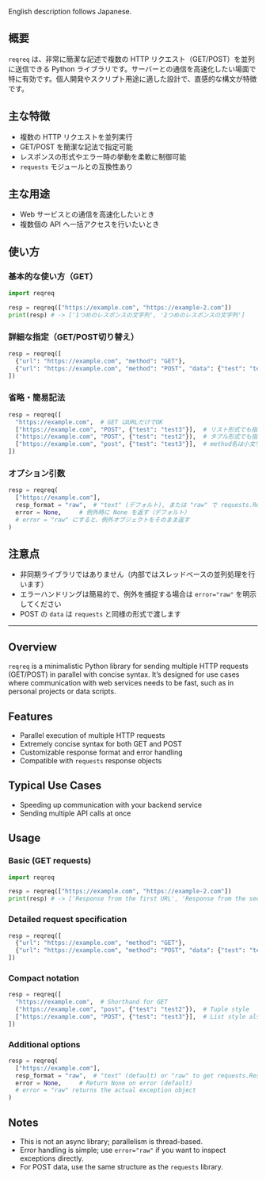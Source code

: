 English description follows Japanese.

## 概要
`reqreq` は、非常に簡潔な記述で複数の HTTP リクエスト（GET/POST）を並列に送信できる Python ライブラリです。サーバーとの通信を高速化したい場面で特に有効です。個人開発やスクリプト用途に適した設計で、直感的な構文が特徴です。

## 主な特徴
* 複数の HTTP リクエストを並列実行
* GET/POST を簡潔な記法で指定可能
* レスポンスの形式やエラー時の挙動を柔軟に制御可能
* `requests` モジュールとの互換性あり

## 主な用途
* Web サービスとの通信を高速化したいとき
* 複数個の API へ一括アクセスを行いたいとき

## 使い方

### 基本的な使い方（GET）
```python
import reqreq

resp = reqreq(["https://example.com", "https://example-2.com"])
print(resp) # -> ['1つめのレスポンスの文字列', '2つめのレスポンスの文字列']
```

### 詳細な指定（GET/POST切り替え）
```python
resp = reqreq([
  {"url": "https://example.com", "method": "GET"},
  {"url": "https://example.com", "method": "POST", "data": {"test": "test"}},
])
```

### 省略・簡易記法
```python
resp = reqreq([
  "https://example.com",  # GET はURLだけでOK
  ["https://example.com", "POST", {"test": "test3"}],  # リスト形式でも指定できる
  ("https://example.com", "POST", {"test": "test2"}),  # タプル形式でも指定できる
  ["https://example.com", "post", {"test": "test3"}],  # method名は小文字でもOK
])
```

### オプション引数
```python
resp = reqreq(
  ["https://example.com"],
  resp_format = "raw",  # "text" (デフォルト), または "raw" で requests.Response を取得
  error = None,     # 例外時に None を返す（デフォルト）
  # error = "raw" にすると、例外オブジェクトをそのまま返す
)
```

## 注意点

* 非同期ライブラリではありません（内部ではスレッドベースの並列処理を行います）
* エラーハンドリングは簡易的で、例外を捕捉する場合は `error="raw"` を明示してください
* POST の `data` は `requests` と同様の形式で渡します

---

## Overview
`reqreq` is a minimalistic Python library for sending multiple HTTP requests (GET/POST) in parallel with concise syntax. It’s designed for use cases where communication with web services needs to be fast, such as in personal projects or data scripts.

## Features
* Parallel execution of multiple HTTP requests
* Extremely concise syntax for both GET and POST
* Customizable response format and error handling
* Compatible with `requests` response objects

## Typical Use Cases
* Speeding up communication with your backend service
* Sending multiple API calls at once

## Usage

### Basic (GET requests)
```python
import reqreq

resp = reqreq(["https://example.com", "https://example-2.com"])
print(resp) # -> ['Response from the first URL', 'Response from the second URL']
```

### Detailed request specification
```python
resp = reqreq([
  {"url": "https://example.com", "method": "GET"},
  {"url": "https://example.com", "method": "POST", "data": {"test": "test"}},
])
```

### Compact notation
```python
resp = reqreq([
  "https://example.com",  # Shorthand for GET
  ("https://example.com", "post", {"test": "test2"}),  # Tuple style
  ["https://example.com", "POST", {"test": "test3"}],  # List style also accepted
])
```

### Additional options
```python
resp = reqreq(
  ["https://example.com"],
  resp_format = "raw",  # "text" (default) or "raw" to get requests.Response objects
  error = None,     # Return None on error (default)
  # error = "raw" returns the actual exception object
)
```

## Notes
* This is not an async library; parallelism is thread-based.
* Error handling is simple; use `error="raw"` if you want to inspect exceptions directly.
* For POST data, use the same structure as the `requests` library.
